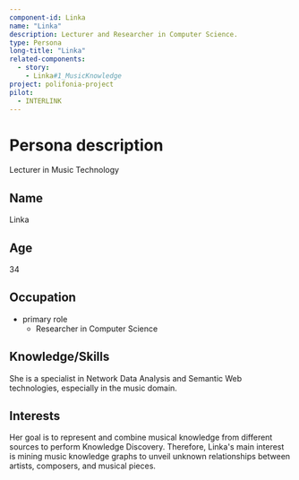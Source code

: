 ```yaml
---
component-id: Linka
name: "Linka"
description: Lecturer and Researcher in Computer Science.
type: Persona
long-title: "Linka"
related-components:
  - story:
    - Linka#1_MusicKnowledge
project: polifonia-project
pilot:
  - INTERLINK
---
```


# Persona description
Lecturer in Music Technology


## Name
Linka

## Age
34

## Occupation
- primary role
    - Researcher in Computer Science

## Knowledge/Skills
She is a specialist in Network Data Analysis and Semantic Web technologies, especially in the music domain.

## Interests
Her goal is to represent and combine musical knowledge from different sources to perform Knowledge Discovery. Therefore, Linka's main interest is mining music knowledge graphs to unveil unknown relationships between artists, composers, and musical pieces.
